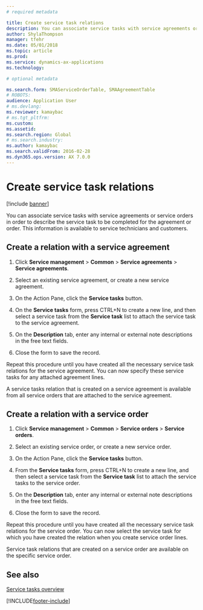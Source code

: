 ```yaml
---
# required metadata

title: Create service task relations   
description: You can associate service tasks with service agreements or service orders in order to describe the service task to be completed for the agreement or order.
author: ShylaThompson
manager: tfehr
ms.date: 05/01/2018
ms.topic: article
ms.prod: 
ms.service: dynamics-ax-applications
ms.technology: 

# optional metadata

ms.search.form: SMAServiceOrderTable, SMAAgreementTable
# ROBOTS: 
audience: Application User
# ms.devlang: 
ms.reviewer: kamaybac
# ms.tgt_pltfrm: 
ms.custom: 
ms.assetid: 
ms.search.region: Global
# ms.search.industry: 
ms.author: kamaybac
ms.search.validFrom: 2016-02-28
ms.dyn365.ops.version: AX 7.0.0
---
```


# Create service task relations    

[!include [banner](../includes/banner.md)]

You can associate service tasks with service agreements or service orders in order to describe the service task to be completed for the agreement or order. This information is available to service technicians and customers.

## Create a relation with a service agreement

1.  Click **Service management** \> **Common** \> **Service agreements** \> **Service agreements**.

2.  Select an existing service agreement, or create a new service agreement.

3.  On the Action Pane, click the **Service tasks** button.

4.  On the **Service tasks** form, press CTRL+N to create a new line, and then select a service task from the **Service task** list to attach the service task to the service agreement.

5.  On the **Description** tab, enter any internal or external note descriptions in the free text fields.

6.  Close the form to save the record.

Repeat this procedure until you have created all the necessary service task relations for the service agreement. You can now specify these service tasks for any attached agreement lines.

A service tasks relation that is created on a service agreement is available from all service orders that are attached to the service agreement.

## Create a relation with a service order

1.  Click **Service management** \> **Common** \> **Service orders** \> **Service orders**.

2.  Select an existing service order, or create a new service order.

3.  On the Action Pane, click the **Service tasks** button.

4.  From the **Service tasks** form, press CTRL+N to create a new line, and then select a service task from the **Service task** list to attach the service tasks to the service order.

5.  On the **Description** tab, enter any internal or external note descriptions in the free text fields.

6.  Close the form to save the record.

Repeat this procedure until you have created all the necessary service task relations for the service order. You can now select the service task for which you have created the relation when you create service order lines.

Service task relations that are created on a service order are available on the specific service order.

## See also

[Service tasks overview](service-tasks.md)


  




[!INCLUDE[footer-include](../../includes/footer-banner.md)]